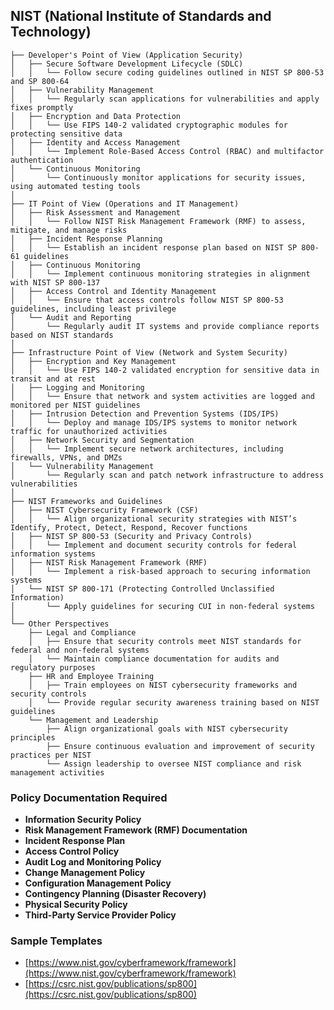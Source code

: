 ## NIST (National Institute of Standards and Technology)

```Tree Structure
├── Developer's Point of View (Application Security)
│   ├── Secure Software Development Lifecycle (SDLC)
│   │   └── Follow secure coding guidelines outlined in NIST SP 800-53 and SP 800-64
│   ├── Vulnerability Management
│   │   └── Regularly scan applications for vulnerabilities and apply fixes promptly
│   ├── Encryption and Data Protection
│   │   └── Use FIPS 140-2 validated cryptographic modules for protecting sensitive data
│   ├── Identity and Access Management
│   │   └── Implement Role-Based Access Control (RBAC) and multifactor authentication
│   └── Continuous Monitoring
│       └── Continuously monitor applications for security issues, using automated testing tools
│
├── IT Point of View (Operations and IT Management)
│   ├── Risk Assessment and Management
│   │   └── Follow NIST Risk Management Framework (RMF) to assess, mitigate, and manage risks
│   ├── Incident Response Planning
│   │   └── Establish an incident response plan based on NIST SP 800-61 guidelines
│   ├── Continuous Monitoring
│   │   └── Implement continuous monitoring strategies in alignment with NIST SP 800-137
│   ├── Access Control and Identity Management
│   │   └── Ensure that access controls follow NIST SP 800-53 guidelines, including least privilege
│   └── Audit and Reporting
│       └── Regularly audit IT systems and provide compliance reports based on NIST standards
│
├── Infrastructure Point of View (Network and System Security)
│   ├── Encryption and Key Management
│   │   └── Use FIPS 140-2 validated encryption for sensitive data in transit and at rest
│   ├── Logging and Monitoring
│   │   └── Ensure that network and system activities are logged and monitored per NIST guidelines
│   ├── Intrusion Detection and Prevention Systems (IDS/IPS)
│   │   └── Deploy and manage IDS/IPS systems to monitor network traffic for unauthorized activities
│   ├── Network Security and Segmentation
│   │   └── Implement secure network architectures, including firewalls, VPNs, and DMZs
│   └── Vulnerability Management
│       └── Regularly scan and patch network infrastructure to address vulnerabilities
│
├── NIST Frameworks and Guidelines
│   ├── NIST Cybersecurity Framework (CSF)
│   │   └── Align organizational security strategies with NIST’s Identify, Protect, Detect, Respond, Recover functions
│   ├── NIST SP 800-53 (Security and Privacy Controls)
│   │   └── Implement and document security controls for federal information systems
│   ├── NIST Risk Management Framework (RMF)
│   │   └── Implement a risk-based approach to securing information systems
│   └── NIST SP 800-171 (Protecting Controlled Unclassified Information)
│       └── Apply guidelines for securing CUI in non-federal systems
│
└── Other Perspectives
    ├── Legal and Compliance
    │   ├── Ensure that security controls meet NIST standards for federal and non-federal systems
    │   └── Maintain compliance documentation for audits and regulatory purposes
    ├── HR and Employee Training
    │   ├── Train employees on NIST cybersecurity frameworks and security controls
    │   └── Provide regular security awareness training based on NIST guidelines
    └── Management and Leadership
        ├── Align organizational goals with NIST cybersecurity principles
        ├── Ensure continuous evaluation and improvement of security practices per NIST
        └── Assign leadership to oversee NIST compliance and risk management activities
```

### Policy Documentation Required

-   **Information Security Policy**
-   **Risk Management Framework (RMF) Documentation**
-   **Incident Response Plan**
-   **Access Control Policy**
-   **Audit Log and Monitoring Policy**
-   **Change Management Policy**
-   **Configuration Management Policy**
-   **Contingency Planning (Disaster Recovery)**
-   **Physical Security Policy**
-   **Third-Party Service Provider Policy**


### Sample Templates

-   [https://www.nist.gov/cyberframework/framework](https://www.nist.gov/cyberframework/framework)
-   [https://csrc.nist.gov/publications/sp800](https://csrc.nist.gov/publications/sp800)
